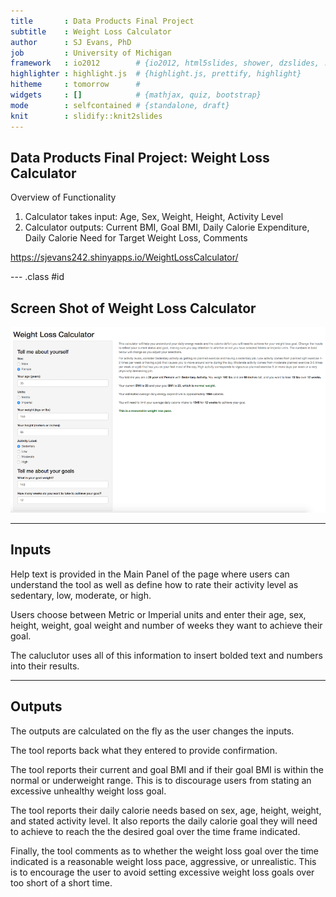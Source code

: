 ```yaml
---
title       : Data Products Final Project
subtitle    : Weight Loss Calculator
author      : SJ Evans, PhD
job         : University of Michigan
framework   : io2012        # {io2012, html5slides, shower, dzslides, ...}
highlighter : highlight.js  # {highlight.js, prettify, highlight}
hitheme     : tomorrow      # 
widgets     : []            # {mathjax, quiz, bootstrap}
mode        : selfcontained # {standalone, draft}
knit        : slidify::knit2slides
---
```


## Data Products Final Project: Weight Loss Calculator


Overview of Functionality

1. Calculator takes input:
    Age, Sex, Weight, Height, Activity Level
2. Calculator outputs:
    Current BMI, Goal BMI, Daily Calorie Expenditure, Daily Calorie Need for Target Weight Loss, Comments

https://sjevans242.shinyapps.io/WeightLossCalculator/

--- .class #id

## Screen Shot of Weight Loss Calculator

![Weight Loss Calculator](./ScreenShot1.png)

---

## Inputs

Help text is provided in the Main Panel of the page where users can understand the tool as well as define how to rate their activity level as sedentary, low, moderate, or high.

Users choose between Metric or Imperial units and enter their age, sex, height, weight, goal weight and number of weeks they want to achieve their goal.

The caluclutor uses all of this information to insert bolded text and numbers into their results.

---

## Outputs

The outputs are calculated on the fly as the user changes the inputs.

The tool reports back what they entered to provide confirmation.

The tool reports their current and goal BMI and if their goal BMI is within the normal or underweight range. This is to discourage users from stating an excessive unhealthy weight loss goal.

The tool reports their daily calorie needs based on sex, age, height, weight, and stated activity level. It also reports the daily calorie goal they will need to achieve to reach the the desired goal over the time frame indicated.

Finally, the tool comments as to whether the weight loss goal over the time indicated is a reasonable weight loss pace, aggressive, or unrealistic. This is to encourage the user to avoid setting excessive weight loss goals over too short of a short time.


